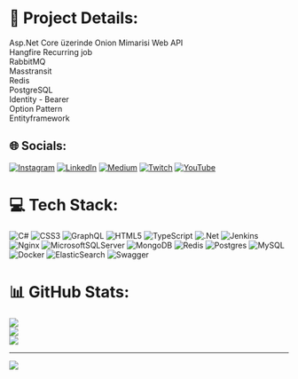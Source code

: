 # 💫 Project Details:
Asp.Net Core üzerinde Onion Mimarisi
Web API\
Hangfire Recurring job\
RabbitMQ\
Masstransit\
Redis\
PostgreSQL\
Identity - Bearer\
Option Pattern\
Entityframework


## 🌐 Socials:
[![Instagram](https://img.shields.io/badge/Instagram-%23E4405F.svg?logo=Instagram&logoColor=white)](https://instagram.com/haci_coskun07) [![LinkedIn](https://img.shields.io/badge/LinkedIn-%230077B5.svg?logo=linkedin&logoColor=white)](https://linkedin.com/in/hacı-coskun-29bba09a) [![Medium](https://img.shields.io/badge/Medium-12100E?logo=medium&logoColor=white)](https://medium.com/@hacicoskun07) [![Twitch](https://img.shields.io/badge/Twitch-%239146FF.svg?logo=Twitch&logoColor=white)](https://twitch.tv/hacicoskunn) [![YouTube](https://img.shields.io/badge/YouTube-%23FF0000.svg?logo=YouTube&logoColor=white)](https://youtube.com/@haci.coskun.) 

# 💻 Tech Stack:
![C#](https://img.shields.io/badge/c%23-%23239120.svg?style=for-the-badge&logo=c-sharp&logoColor=white) ![CSS3](https://img.shields.io/badge/css3-%231572B6.svg?style=for-the-badge&logo=css3&logoColor=white) ![GraphQL](https://img.shields.io/badge/-GraphQL-E10098?style=for-the-badge&logo=graphql&logoColor=white) ![HTML5](https://img.shields.io/badge/html5-%23E34F26.svg?style=for-the-badge&logo=html5&logoColor=white) ![TypeScript](https://img.shields.io/badge/typescript-%23007ACC.svg?style=for-the-badge&logo=typescript&logoColor=white) ![.Net](https://img.shields.io/badge/.NET-5C2D91?style=for-the-badge&logo=.net&logoColor=white) ![Jenkins](https://img.shields.io/badge/jenkins-%232C5263.svg?style=for-the-badge&logo=jenkins&logoColor=white) ![Nginx](https://img.shields.io/badge/nginx-%23009639.svg?style=for-the-badge&logo=nginx&logoColor=white) ![MicrosoftSQLServer](https://img.shields.io/badge/Microsoft%20SQL%20Sever-CC2927?style=for-the-badge&logo=microsoft%20sql%20server&logoColor=white) ![MongoDB](https://img.shields.io/badge/MongoDB-%234ea94b.svg?style=for-the-badge&logo=mongodb&logoColor=white) ![Redis](https://img.shields.io/badge/redis-%23DD0031.svg?style=for-the-badge&logo=redis&logoColor=white) ![Postgres](https://img.shields.io/badge/postgres-%23316192.svg?style=for-the-badge&logo=postgresql&logoColor=white) ![MySQL](https://img.shields.io/badge/mysql-%2300f.svg?style=for-the-badge&logo=mysql&logoColor=white) ![Docker](https://img.shields.io/badge/docker-%230db7ed.svg?style=for-the-badge&logo=docker&logoColor=white) ![ElasticSearch](https://img.shields.io/badge/-ElasticSearch-005571?style=for-the-badge&logo=elasticsearch) ![Swagger](https://img.shields.io/badge/-Swagger-%23Clojure?style=for-the-badge&logo=swagger&logoColor=white)
# 📊 GitHub Stats:
![](https://github-readme-stats.vercel.app/api?username=hacicoskun&theme=dark&hide_border=false&include_all_commits=false&count_private=false)<br/>
![](https://github-readme-streak-stats.herokuapp.com/?user=hacicoskun&theme=dark&hide_border=false)<br/>
![](https://github-readme-stats.vercel.app/api/top-langs/?username=hacicoskun&theme=dark&hide_border=false&include_all_commits=false&count_private=false&layout=compact)

---
[![](https://visitcount.itsvg.in/api?id=hacicoskun&icon=0&color=0)](https://visitcount.itsvg.in)

<!-- Proudly created with GPRM ( https://gprm.itsvg.in ) -->
